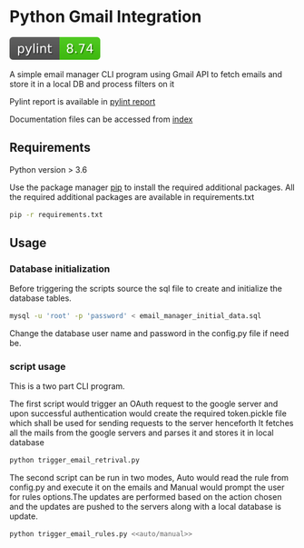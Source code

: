 # Python Gmail Integration
![pylint badge](https://github.com/vsathyasubramanian/python-gmail/blob/python-gmail_v2/pylint.svg)

A simple email manager CLI program using Gmail API to fetch emails and store it in a local DB and process filters on it 

Pylint report is available in [pylint report](https://github.com/vsathyasubramanian/python-gmail/blob/python-gmail_v2/pylint_report.txt) 

Documentation files can be accessed from [index](https://github.com/vsathyasubramanian/python-gmail/blob/python-gmail_v2/docs/index.html)

## Requirements

Python version > 3.6

Use the package manager [pip](https://pip.pypa.io/en/stable/) to install the required additional packages. All the required additional packages are available in requirements.txt

```bash
pip -r requirements.txt
```


## Usage
### Database initialization

Before triggering the scripts source the sql file to create and initialize the database tables.

```bash
mysql -u 'root' -p 'password' < email_manager_initial_data.sql
```

Change the database user name and password in the config.py file if need be.

### script usage
This is a two part CLI program.

The first script would trigger an OAuth request to the google server and upon successful authentication would create the required token.pickle file which shall be used for sending requests to the server henceforth
It fetches all the mails from the google servers and parses it and stores it in local database 

```bash
python trigger_email_retrival.py
```


The second script can be run in two modes, Auto would read the rule from config.py and execute it on the emails and Manual would prompt the user for rules options.The updates are performed based on the action chosen and the updates are pushed to the servers along with a local database is update.

```bash
python trigger_email_rules.py <<auto/manual>>
```
